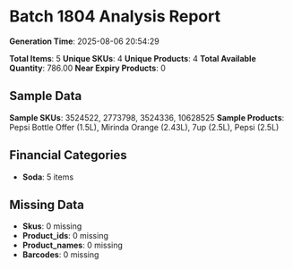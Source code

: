 # Batch 1804 Analysis Report

**Generation Time**: 2025-08-06 20:54:29

**Total Items**: 5
**Unique SKUs**: 4
**Unique Products**: 4
**Total Available Quantity**: 786.00
**Near Expiry Products**: 0

## Sample Data
**Sample SKUs**: 3524522, 2773798, 3524336, 10628525
**Sample Products**: Pepsi Bottle Offer (1.5L), Mirinda Orange (2.43L), 7up (2.5L), Pepsi (2.5L)

## Financial Categories
- **Soda**: 5 items

## Missing Data
- **Skus**: 0 missing
- **Product_ids**: 0 missing
- **Product_names**: 0 missing
- **Barcodes**: 0 missing
